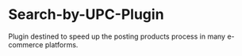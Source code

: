 # Search-by-UPC-Plugin
Plugin destined to speed up the posting products process in many e-commerce platforms.
